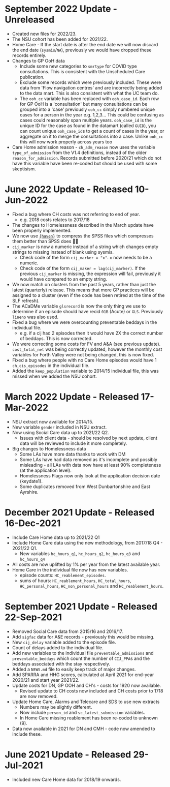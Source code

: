 # September 2022 Update - Unreleased

* Created new files for 2022/23.
* The NSU cohort has been added for 2021/22.
* Home Care - If the start date is after the end date we will now discard the end date (`sysmis`/`NA`), previously we would have dropped these records entirely.
* Changes to GP OoH data
  * Include some new categories to `smrtype` for COVID type consultations. This is consistent with the Unscheduled Care publication.
  * Exclude some records which were previously included. These were data from 'Flow navigation centres' and are incorrectly being added to the data mart. This is also consistent with what the UC team do.
  * The `ooh_cc` variable has been replaced with `ooh_case_id`. Each row for GP OoH is a 'consultation' but many consultations can be grouped into a 'case' previously `ooh_cc` simply numbered unique cases for a person in the year e.g. 1,2,3... This could be confusing as cases could reasonably span multiple years. `ooh_case_id` is the unique ID for the case as found in the datamart (called `GUID`), you can count unique `ooh_case_id`s to get a count of cases in the year, or aggregate on it to merge the consultations into a case. Unlike `ooh_cc` this will now work properly across years too
* Care Home admission reason - `ch_adm_reason` now uses the variable `type_of_admission` from the V1.4 definitions, instead of the older `reason_for_admission`. Records submitted before 2020/21 which do not have this variable have been re-coded but should be used with some skeptisism.


# June 2022 Update - Released 10-Jun-2022

* Fixed a bug where CH costs was not referring to end of year. 
  * e.g. 2018 costs relates to 2017/18
* The changes to Homelessness described in the March update have been properly implemented.
* We now use [`{haven}`](https://haven.tidyverse.org/news/index.html) to compress the SPSS files which compresses them better than SPSS does 🤷‍♂️
* `cij_marker` is now a numeric instead of a string which changes empty strings to missing instead of blank using sysmis.
  * Check code of the form `cij_marker = "x"`. `x` now needs to be a numeric.
  * Check code of the form `cij_maker = lag(cij_marker)`. If the previous `cij_marker` is missing, the expression will fail, previously it would have compared to an empty string.
* We now match on clusters from the past 5 years, rather than just the latest (quarterly) release. This means that more GP practices will be assigned to a cluster (even if the code has been retired at the time of the SLF refresh).
* The ACaDMe variable `glsrecord` is now the only thing we use to determine if an episode should have recid `01B` (Acute) or `GLS`. Previously `lineno` was also used.
* Fixed a bug where we were overcounting preventable beddays in the individual file.
  * e.g. if a cij had 2 episodes then it would have 2X the correct number of beddays. This is now corrected.
* We were correcting some costs for FV and A&A (see previous update). `cost_total_net` was being correctly updated, however the monthly cost variables for Forth Valley were not being changed, this is now fixed.
* Fixed a bug where people with no Care Home episodes would have 1 `ch_cis_episodes` in the individual file.
* Added the `keep_population` variable to 2014/15 individual file, this was missed when we added the NSU cohort.

# March 2022 Update - Released 17-Mar-2022
* NSU extract now available for 2014/15.
* New variable `gender` included in NSU extract.
* Now using Social Care data up to 2021/22 Q2.
  * Issues with client data - should be resolved by next update, client data will be reviewed to include it more completely.
* Big changes to Homelessness data
  * Some LAs have more data thanks to work with DM
  * Some LAs have had data removed as it's incomplete and possibly misleading - all LAs with data now have at least 90% completeness (at the application level).
  * Homelessness Flags now only look at the application decision date (keydate1).
  * Some duplicates removed from West Dunbartonshire and East Ayrshire.
 
# December 2021 Update - Released 16-Dec-2021

* Include Care Home data up to 2021/22 Q1
* Include Home Care data using the new methodology, from 2017/18 Q4 - 2021/22 Q1.
  * New variables `hc_hours_q1`, `hc_hours_q2`, `hc_hours_q3` and `hc_hours_q4`
* All costs are now uplifted by 1% per year from the latest available year.
* Home Care in the individual file now has new variables.
  * episode counts: `HC_reablement_episodes`.
  * sums of hours: `HC_reablement_hours`, `HC_total_hours`, `HC_personal_hours`, `HC_non_personal_hours` and `HC_reablement_hours`.

# September 2021 Update - Released 22-Sep-2021

* Removed Social Care data from 2015/16 and 2016/17.
* Add `sigfac` data for A&E records - previously this would be missing.
* New `cij_delay` variable added to the episode file.
* Count of delays added to the individual file.
* Add new variables to the individual file `preventable_admissions` and `preventable_beddays` which count the number of `CIJ_PPA`s and the beddays associated with the stay respectively.
* Added a `NEWS.md` file to easily keep track of major changes.
* Add SPARRA and HHG scores, calculated at April 2021 for end-year 2020/21 and start year 2021/22.
* Update costs for DN, GP OOH and CH's - costs for 1920 now available. 
    * Revised update to CH costs now included and CH costs prior to 1718 are now removed. 
* Update Home Care, Alarms and Telecare and SDS to use new extracts
    * Numbers may be slightly different.
    * Now include `person_id` and `sc_latest_submission` variables.
    * In Home Care missing reablement has been re-coded to unknown (9).
* Data now available in 2021 for DN and CMH - code now amended to include these.

# June 2021 Update - Released 29-Jul-2021

* Included new Care Home data for 2018/19 onwards.
